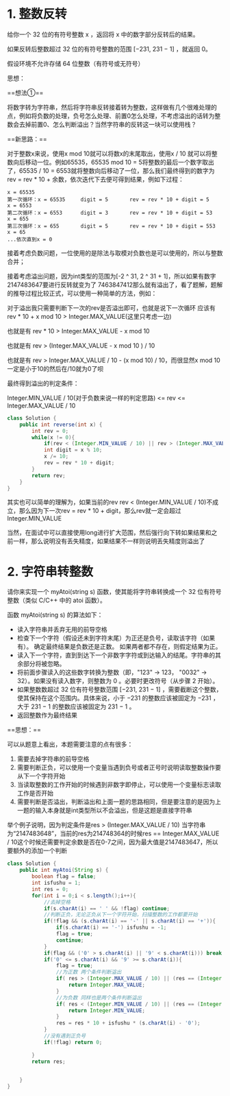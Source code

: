 # 1. 整数反转

给你一个 32 位的有符号整数 x ，返回将 x 中的数字部分反转后的结果。

如果反转后整数超过 32 位的有符号整数的范围 [−231,  231 − 1] ，就返回 0。

假设环境不允许存储 64 位整数（有符号或无符号）

思想：

==想法①==

将数字转为字符串，然后将字符串反转接着转为整数，这样做有几个很难处理的点，例如将负数的处理，负号怎么处理、前置0怎么处理，不考虑溢出的话转为整数会去掉前置0、怎么判断溢出？当然字符串的反转这一块可以使用栈？

==新思路：==

对于整数x来说，使用x mod 10就可以将数x的末尾取出，使用x / 10 就可以将整数向后移动一位。例如65535，65535 mod 10 = 5将整数的最后一个数字取出了，65535 / 10 = 6553就将整数向后移动了一位，那么我们最终得到的数字为rev =  rev * 10 + 余数，依次迭代下去便可得到结果，例如下过程：

```
x = 65535
第一次循环：x = 65535		digit = 5		rev = rev * 10 + digit = 5 		x = 6553
第二次循环：x = 6553		digit = 3		rev = rev * 10 + digit = 53 	x = 655
第三次循环：x = 655		digit = 5		rev = rev * 10 + digit = 553 	x = 65
...依次直到x = 0
```

接着考虑负数问题，一位使用的是除法与取模对负数也是可以使用的，所以与整数合并；

接着考虑溢出问题，因为int类型的范围为[-2 ^ 31, 2 ^ 31 + 1]，所以如果有数字2147483647要进行反转就变为了 7463847412那么就有溢出了，看了题解，题解的推导过程比较正式，可以使用一种简单的方法，例如：

对于溢出我只需要判断下一次的rev是否溢出即可，也就是说下一次循环 应该有 rev * 10 + x mod 10 > Integer.MAX_VALUE(这里只考虑一边) 

也就是有 rev * 10 > Integer.MAX_VALUE  - x mod 10 

也就是有 rev  > (Integer.MAX_VALUE  - x mod 10 ) / 10 

也就是有 rev > Integer.MAX_VALUE  / 10 - (x mod 10) / 10，而很显然x mod 10 一定是小于10的然后在/10就为0了呗

最终得到溢出的判定条件：

Integer.MIN_VALUE / 10(对于负数来说一样的判定思路) <= rev <= Integer.MAX_VALUE / 10

```java
class Solution {
    public int reverse(int x) {
        int rev = 0;
        while(x != 0){
            if(rev < (Integer.MIN_VALUE / 10) || rev > (Integer.MAX_VALUE / 10)) return 0;
            int digit = x % 10;
            x /= 10;
            rev = rev * 10 + digit;
        }
        return rev;
    }
}
```

其实也可以简单的理解为，如果当前的rev rev < (Integer.MIN_VALUE / 10)不成立，那么因为下一次rev = rev * 10 + digit，那么rev就一定会超过Integer.MIN_VALUE

当然，在面试中可以直接使用long进行扩大范围，然后强行向下转如果结果和之前一样，那么说明没有丢失精度，如果结果不一样则说明丢失精度则溢出了



# 2. 字符串转整数

请你来实现一个 myAtoi(string s) 函数，使其能将字符串转换成一个 32 位有符号整数（类似 C/C++ 中的 atoi 函数）。

函数 myAtoi(string s) 的算法如下：

- 读入字符串并丢弃无用的前导空格
- 检查下一个字符（假设还未到字符末尾）为正还是负号，读取该字符（如果有）。 确定最终结果是负数还是正数。 如果两者都不存在，则假定结果为正。
- 读入下一个字符，直到到达下一个非数字字符或到达输入的结尾。字符串的其余部分将被忽略。
- 将前面步骤读入的这些数字转换为整数（即，"123" -> 123， "0032" -> 32）。如果没有读入数字，则整数为 0 。必要时更改符号（从步骤 2 开始）。
- 如果整数数超过 32 位有符号整数范围 [−231,  231 − 1] ，需要截断这个整数，使其保持在这个范围内。具体来说，小于 −231 的整数应该被固定为 −231 ，大于 231 − 1 的整数应该被固定为 231 − 1 。
- 返回整数作为最终结果

==思想：==

可以从题意上看出，本题需要注意的点有很多：

1. 需要去掉字符串的前导空格
2. 需要判断正负，可以使用一个变量当遇到负号或者正号时说明读取整数操作要从下一个字符开始
3. 当读取整数的工作开始的时候遇到非数字即停止，可以使用一个变量标志读取工作是否开始
4. 需要判断是否溢出，判断溢出和上面一题的思路相同，但是要注意的是因为上一题的输入本身就是int类型所以不会溢出，但是这题是直接字符串

举个例子说明，因为判定条件是res > (Integer.MAX_VALUE / 10) 当字符串为“2147483648”，当前的res为214748364的时候res == Integer.MAX_VALUE / 10这个时候还需要判定余数是否在0-7之间，因为最大值是2147483647，所以要额外的添加一个判断

```java
class Solution {
    public int myAtoi(String s) {
        boolean flag = false;
        int isfushu = 1;
        int res = 0;
        for(int i = 0;i < s.length();i++){
            //去掉空格
            if(s.charAt(i) == ' ' && !flag) continue;
            //判断正负，无论正负从下一个字符开始，扫描整数的工作都要开始
            if(!flag && (s.charAt(i) == '-' || s.charAt(i) == '+')){
                if(s.charAt(i) == '-') isfushu = -1;
                flag = true;
                continue;
            }
            if(flag && ('0' > s.charAt(i) || '9' < s.charAt(i))) break;
            if('0' <= s.charAt(i) && '9' >= s.charAt(i)){
                flag = true;
                //为正数 两个条件判断溢出
                if( res > (Integer.MAX_VALUE / 10) || (res == (Integer.MAX_VALUE / 10) && ( s.charAt(i) - '0' > 7))){
                    return Integer.MAX_VALUE;
                }
                //为负数 同样也是两个条件判断溢出
                if( res < (Integer.MIN_VALUE / 10) || (res == (Integer.MIN_VALUE / 10) && ( s.charAt(i) - '0' > 8))){
                    return Integer.MIN_VALUE;
                }
                res = res * 10 + isfushu * (s.charAt(i) - '0');
            }
			//没有遇到正负号
            if(!flag) return 0;
            
        }
        return res;
        

    }
}
```

